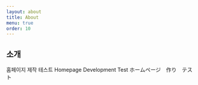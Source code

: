 ```yaml
---
layout: about
title: About
menu: true
order: 10
---
```


## 소개

홈페이지 제작 테스트
Homepage Development Test
ホームページ　作り　テスト

